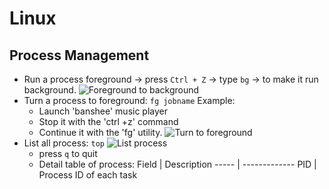 # Linux

## Process Management
- Run a process foreground -> press `Ctrl + Z` -> type `bg` -> to make it run background.
![Foreground to background](https://www.guru99.com/images/bg.jpg)
- Turn a process to foreground: `fg jobname`
  Example:
  - Launch 'banshee' music player
  - Stop it with the 'ctrl +z' command
  - Continue it with the 'fg' utility.
![Turn to foreground](https://www.guru99.com/images/fg.png)
- List all process: `top`
![List process](https://www.guru99.com/images/top.png)
  - press `q` to quit
  - Detail table of process:
Field | Description
----- | -------------
PID | Process ID of each task
